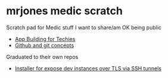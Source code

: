 # mrjones medic scratch
Scratch pad for Medic stuff I want to share/am OK being public

* [App Building for Techies](./app-building)
* [Github and git concepts](./github-concepts)


Graduated to their own repos
* [Installer for expose dev instances over TLS via SSH tunnels](https://github.com/mrjones-plip/Keys-To-The-Tunnel)

